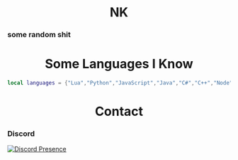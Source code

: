 <h1 align="center">NK</h1>
<h3 align="left">some random shit</h3>

<h1 align="center">Some Languages I Know</h1>

```lua
local languages = {"Lua","Python","JavaScript","Java","C#","C++","Node","Ruby","GoLang"}
```
<h1 align="center">Contact</h1>
<h3 align="left">Discord</h3>

[![Discord Presence](https://cdn.discordapp.com/avatars/333709427519520768/a_0a89b154d5fc49c94742aa327f33cabd.gif?size=4096)](https://discord.com/users/333709427519520768)
